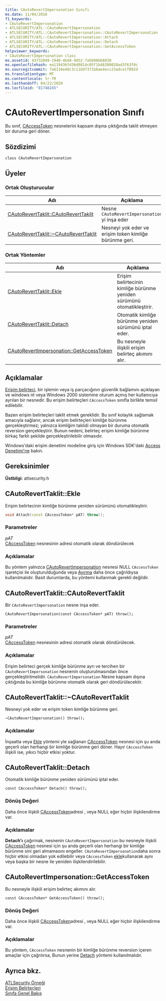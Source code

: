 ```yaml
---
title: CAutoRevertImpersonation Sınıfı
ms.date: 11/04/2016
f1_keywords:
- CAutoRevertImpersonation
- ATLSECURITY/ATL::CAutoRevertImpersonation
- ATLSECURITY/ATL::CAutoRevertImpersonation::CAutoRevertImpersonation
- ATLSECURITY/ATL::CAutoRevertImpersonation::Attach
- ATLSECURITY/ATL::CAutoRevertImpersonation::Detach
- ATLSECURITY/ATL::CAutoRevertImpersonation::GetAccessToken
helpviewer_keywords:
- CAutoRevertImpersonation class
ms.assetid: 43732849-1940-4bd4-9d52-7a5698bb8838
ms.openlocfilehash: ea119436fd36d0814c05f1b48380028ad3f63f0c
ms.sourcegitcommit: 7a6116e48c3c11b97371b8ae4ecc23adce1f092d
ms.translationtype: MT
ms.contentlocale: tr-TR
ms.lasthandoff: 04/22/2020
ms.locfileid: "81748245"
---
```

# <a name="cautorevertimpersonation-class"></a>CAutoRevertImpersonation Sınıfı

Bu sınıf, [CAccessToken](../../atl/reference/caccesstoken-class.md) nesnelerini kapsam dışına çıktığında taklit etmeyen bir duruma geri döner.

## <a name="syntax"></a>Sözdizimi

```
class CAutoRevertImpersonation
```

## <a name="members"></a>Üyeler

### <a name="public-constructors"></a>Ortak Oluşturucular

|Adı|Açıklama|
|----------|-----------------|
|[CAutoRevertTaklit::CAutoRevertTaklit](#cautorevertimpersonation)|Nesne `CAutoRevertImpersonation` yi inşa eder|
|[CAutoRevertTaklit::~CAutoRevertTaklit](#dtor)|Nesneyi yok eder ve erişim token kimliğe bürünme geri.|

### <a name="public-methods"></a>Ortak Yöntemler

|Adı|Açıklama|
|----------|-----------------|
|[CAutoRevertTaklit::Ekle](#attach)|Erişim belirtecinin kimliğe bürünme yeniden sürümünü otomatikleştirir.|
|[CAutoRevertTaklit::Detach](#detach)|Otomatik kimliğe bürünme yeniden sürümünü iptal eder.|
|[CAutoRevertImpersonation::GetAccessToken](#getaccesstoken)|Bu nesneyle ilişkili erişim belirteç akımını alır.|

## <a name="remarks"></a>Açıklamalar

[Erişim belirteci,](/windows/win32/SecAuthZ/access-tokens) bir işlemin veya iş parçacığının güvenlik bağlamını açıklayan ve windows nt veya Windows 2000 sistemine oturum açmış her kullanıcıya ayrılan bir nesnedir. Bu erişim belirteçleri `CAccessToken` sınıfla birlikte temsil edilebilir.

Bazen erişim belirteçleri taklit etmek gereklidir. Bu sınıf kolaylık sağlamak amacıyla sağlanır, ancak erişim belirteçleri kimliğe bürünme gerçekleştirmez; yalnızca kimliğim taklidi olmayan bir duruma otomatik reversion gerçekleştirir. Bunun nedeni, belirteç erişim kimliğe bürünme birkaç farklı şekilde gerçekleştirilebilir olmasıdır.

Windows'daki erişim denetimi modeline giriş için Windows SDK'daki [Access Denetimi'ne](/windows/win32/SecAuthZ/access-control) bakın.

## <a name="requirements"></a>Gereksinimler

**Üstbilgi:** atlsecurity.h

## <a name="cautorevertimpersonationattach"></a><a name="attach"></a>CAutoRevertTaklit::Ekle

Erişim belirtecinin kimliğe bürünme yeniden sürümünü otomatikleştirir.

```cpp
void Attach(const CAccessToken* pAT) throw();
```

### <a name="parameters"></a>Parametreler

*pAT*<br/>
[CAccessToken](../../atl/reference/caccesstoken-class.md) nesnesinin adresi otomatik olarak döndürülecek

### <a name="remarks"></a>Açıklamalar

Bu yöntem yalnızca [CAutoRevertImpersonation](../../atl/reference/cautorevertimpersonation-class.md) nesnesi NULL `CAccessToken` işaretçisi ile oluşturulduğunda veya [Ayırma](#detach) daha önce çağrıldıysa kullanılmalıdır. Basit durumlarda, bu yöntemi kullanmak gerekli değildir.

## <a name="cautorevertimpersonationcautorevertimpersonation"></a><a name="cautorevertimpersonation"></a>CAutoRevertTaklit::CAutoRevertTaklit

Bir `CAutoRevertImpersonation` nesne inşa eder.

```
CAutoRevertImpersonation(const CAccessToken* pAT) throw();
```

### <a name="parameters"></a>Parametreler

*pAT*<br/>
[CAccessToken](../../atl/reference/caccesstoken-class.md) nesnesinin adresi otomatik olarak döndürülecek.

### <a name="remarks"></a>Açıklamalar

Erişim belirteci gerçek kimliğe bürünme ayrı ve tercihen bir `CAutoRevertImpersonation` nesnenin oluşturulmasından önce gerçekleştirilmelidir. `CAutoRevertImpersonation` Nesne kapsam dışına çıktığında bu kimliğe bürünme otomatik olarak geri döndürülecektir.

## <a name="cautorevertimpersonationcautorevertimpersonation"></a><a name="dtor"></a>CAutoRevertTaklit::~CAutoRevertTaklit

Nesneyi yok eder ve erişim token kimliğe bürünme geri.

```
~CAutoRevertImpersonation() throw();
```

### <a name="remarks"></a>Açıklamalar

İnşaatta veya [Ekle](#attach) yöntemi yle sağlanan [CAccessToken](../../atl/reference/caccesstoken-class.md) nesnesi için şu anda geçerli olan herhangi bir kimliğe bürünme geri döner. Hayır `CAccessToken` ilişkili ise, yıkıcı hiçbir etkisi yoktur.

## <a name="cautorevertimpersonationdetach"></a><a name="detach"></a>CAutoRevertTaklit::Detach

Otomatik kimliğe bürünme yeniden sürümünü iptal eder.

```
const CAccessToken* Detach() throw();
```

### <a name="return-value"></a>Dönüş Değeri

Daha önce ilişkili [CAccessToken](../../atl/reference/caccesstoken-class.md)adresi , veya NULL eğer hiçbir ilişkilendirme var.

### <a name="remarks"></a>Açıklamalar

**Detach'ı** çağırmak, nesnenin `CAutoRevertImpersonation` bu nesneyle ilişkili [CAccessToken](../../atl/reference/caccesstoken-class.md) nesnesi için şu anda geçerli olan herhangi bir kimliğe bürünme sini geri almamasını engeller. `CAutoRevertImpersonation`daha sonra hiçbir etkisi olmadan yok edilebilir veya `CAccessToken` [ekle](#attach)kullanarak aynı veya başka bir nesne ile yeniden ilişkilendirilebilir.

## <a name="cautorevertimpersonationgetaccesstoken"></a><a name="getaccesstoken"></a>CAutoRevertImpersonation::GetAccessToken

Bu nesneyle ilişkili erişim belirteç akımını alır.

```
const CAccessToken* GetAccessToken() throw();
```

### <a name="return-value"></a>Dönüş Değeri

Daha önce ilişkili [CAccessToken](../../atl/reference/caccesstoken-class.md)adresi , veya NULL eğer hiçbir ilişkilendirme var.

### <a name="remarks"></a>Açıklamalar

Bu yöntem, `CAccessToken` nesnenin bir kimliğe bürünme reversion içeren amaçlar için çağrılırsa, Bunun yerine [Detach](#detach) yöntemi kullanılmalıdır.

## <a name="see-also"></a>Ayrıca bkz.

[ATLSecurity Örneği](../../overview/visual-cpp-samples.md)<br/>
[Erişim Belirteçleri](/windows/win32/SecAuthZ/access-tokens)<br/>
[Sınıfa Genel Bakış](../../atl/atl-class-overview.md)
